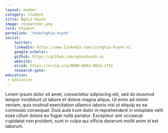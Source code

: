 ```yaml
---
layout: member
category: student
title: Nghia Huynh
image: researcher.png
role: Student
permalink: 'team/nghia-huynh'
social:
    twitter: 
    linkedin: https://www.linkedin.com/in/nghia-huynh-ai
    google-scholar: 
    github: https://github.com/nghiahuynh-ai
    website:
    orcid: https://orcid.org/0000-0003-0824-175X
    research-gate: 
education:
 - Education
---
```


Lorem ipsum dolor sit amet, consectetur adipiscing elit, sed do eiusmod tempor incididunt ut labore et dolore magna aliqua. Ut enim ad minim veniam, quis nostrud exercitation ullamco laboris nisi ut aliquip ex ea commodo consequat. Duis aute irure dolor in reprehenderit in voluptate velit esse cillum dolore eu fugiat nulla pariatur. Excepteur sint occaecat cupidatat non proident, sunt in culpa qui officia deserunt mollit anim id est laborum.
